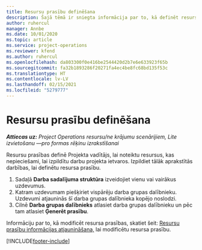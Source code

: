 ```yaml
---
title: Resursu prasību definēšana
description: Šajā tēmā ir sniegta informācija par to, kā definēt resursu prasību informāciju.
author: ruhercul
manager: Annbe
ms.date: 10/01/2020
ms.topic: article
ms.service: project-operations
ms.reviewer: kfend
ms.author: ruhercul
ms.openlocfilehash: da803300f0e416be2544420d2b7e6e633923f65b
ms.sourcegitcommit: fa32b1893286f20271fa4ec4be8fc68bd135f53c
ms.translationtype: HT
ms.contentlocale: lv-LV
ms.lasthandoff: 02/15/2021
ms.locfileid: "5279777"
---
```

# <a name="define-resource-requirements"></a>Resursu prasību definēšana

_**Attiecas uz:** Project Operations resursu/ne krājumu scenārijiem, Lite izvietošanu —pro formas rēķinu izrakstīšanai_

Resursu prasības definē Projekta vadītājs, lai noteiktu resursus, kas nepieciešami, lai izpildītu darbu projekta ietvaros. Izpildiet tālāk aprakstītās darbības, lai definētu resursa prasību.

1.  Sadaļā **Darba sadalījuma struktūra** izveidojiet vienu vai vairākus uzdevumus.
2.  Katram uzdevumam piešķiriet vispārēju darba grupas dalībnieku. Uzdevumi atjauninās šī darba grupas dalībnieka kopējo noslodzi.
3.  Cilnē **Darba grupas dalībnieks** atlasiet darba grupas dalībnieku un pēc tam atlasiet **Ģenerēt prasību**.

Informāciju par to, kā modificēt resursa prasības, skatiet šeit: [Resursu prasību informācijas atjaunināšana,](define-resource-requirements.md) lai modificētu resursa prasību.

[!INCLUDE[footer-include](../includes/footer-banner.md)]